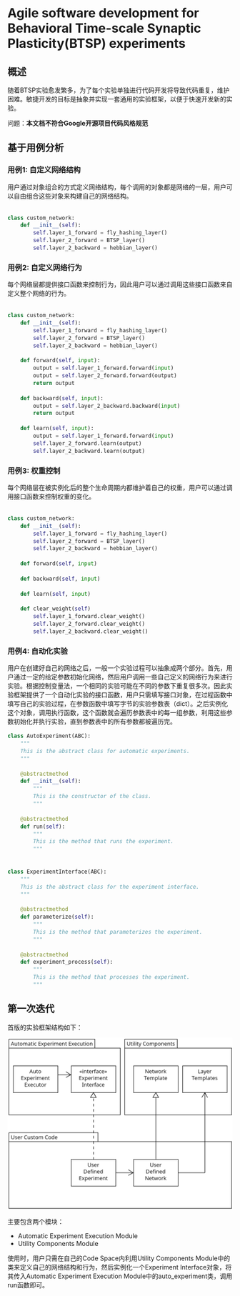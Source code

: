 # Agile software development for Behavioral Time-scale Synaptic Plasticity(BTSP) experiments

## 概述

随着BTSP实验愈发繁多，为了每个实验单独进行代码开发将导致代码重复，维护困难。敏捷开发的目标是抽象并实现一套通用的实验框架，以便于快速开发新的实验。

问题：**本文档不符合Google开源项目代码风格规范**

## 基于用例分析

### 用例1: 自定义网络结构

用户通过对象组合的方式定义网络结构，每个调用的对象都是网络的一层，用户可以自由组合这些对象来构建自己的网络结构。

```python

class custom_network:
    def __init__(self):
        self.layer_1_forward = fly_hashing_layer()
        self.layer_2_forward = BTSP_layer()
        self.layer_2_backward = hebbian_layer()
```

### 用例2: 自定义网络行为

每个网络层都提供接口函数来控制行为，因此用户可以通过调用这些接口函数来自定义整个网络的行为。

```python

class custom_network:
    def __init__(self):
        self.layer_1_forward = fly_hashing_layer()
        self.layer_2_forward = BTSP_layer()
        self.layer_2_backward = hebbian_layer()

    def forward(self, input):
        output = self.layer_1_forward.forward(input)
        output = self.layer_2_forward.forward(output)
        return output

    def backward(self, input):
        output = self.layer_2_backward.backward(input)
        return output
    
    def learn(self, input):
        output = self.layer_1_forward.forward(input)
        self.layer_2_forward.learn(output)
        self.layer_2_backward.learn(output)
```

### 用例3: 权重控制

每个网络层在被实例化后的整个生命周期内都维护着自己的权重，用户可以通过调用接口函数来控制权重的变化。

```python

class custom_network:
    def __init__(self):
        self.layer_1_forward = fly_hashing_layer()
        self.layer_2_forward = BTSP_layer()
        self.layer_2_backward = hebbian_layer()

    def forward(self, input)

    def backward(self, input)

    def learn(self, input)

    def clear_weight(self)
        self.layer_1_forward.clear_weight()
        self.layer_2_forward.clear_weight()
        self.layer_2_backward.clear_weight()
```

### 用例4: 自动化实验

用户在创建好自己的网络之后，一般一个实验过程可以抽象成两个部分。首先，用户通过一定的给定参数初始化网络，然后用户调用一些自己定义的网络行为来进行实验。根据控制变量法，一个相同的实验可能在不同的参数下重复很多次。因此实验框架提供了一个自动化实验的接口函数，用户只需填写接口对象，在过程函数中填写自己的实验过程，在参数函数中填写字节的实验参数表（dict）。之后实例化这个对象，调用执行函数，这个函数就会遍历参数表中的每一组参数，利用这些参数初始化并执行实验，直到参数表中的所有参数都被遍历完。

```python
class AutoExperiment(ABC):
    """
    This is the abstract class for automatic experiments.
    """

    @abstractmethod
    def __init__(self):
        """
        This is the constructor of the class.
        """

    @abstractmethod
    def run(self):
        """
        This is the method that runs the experiment.
        """


class ExperimentInterface(ABC):
    """
    This is the abstract class for the experiment interface.
    """

    @abstractmethod
    def parameterize(self):
        """
        This is the method that parameterizes the experiment.
        """

    @abstractmethod
    def experiment_process(self):
        """
        This is the method that processes the experiment.
        """
```

## 第一次迭代

首版的实验框架结构如下：

![UML_V1](./uml_v1.png)

主要包含两个模块：

- Automatic Experiment Execution Module
- Utility Components Module

使用时，用户只需在自己的Code Space内利用Utility Components Module中的类来定义自己的网络结构和行为，然后实例化一个Experiment Interface对象，将其传入Automatic Experiment Execution Module中的auto_experiment类，调用run函数即可。